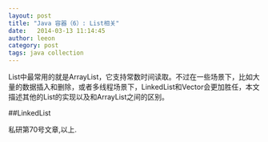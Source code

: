 ```yaml
---
layout: post
title: "Java 容器（6）: List相关"
date:   2014-03-13 11:14:45
author: leeon
category: post
tags: java collection
---
```


List中最常用的就是ArrayList，它支持常数时间读取。不过在一些场景下，比如大量的数据插入和删除，或者多线程场景下，LinkedList和Vector会更加胜任，本文描述其他的List的实现以及和ArrayList之间的区别。


##LinkedList

私研第70号文章,以上.